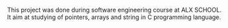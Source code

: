 This project was done during software engineering course at ALX SCHOOL. It aim at studying of pointers, arrays and string in C programming language.
